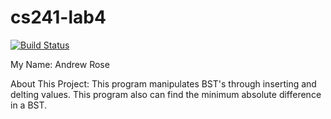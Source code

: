 # cs241-lab4

[![Build Status](https://travis-ci.com/wwu-csci-241-online/lab4-Andrew-Rose1.svg?token=T1EjxfTcCJBWjRcYLWUM&branch=master)](https://travis-ci.com/wwu-csci-241-online/lab4-Andrew-Rose1)

My Name: Andrew Rose

About This Project: This program manipulates BST's through inserting and delting values. This program also can find the minimum absolute difference in a BST.
